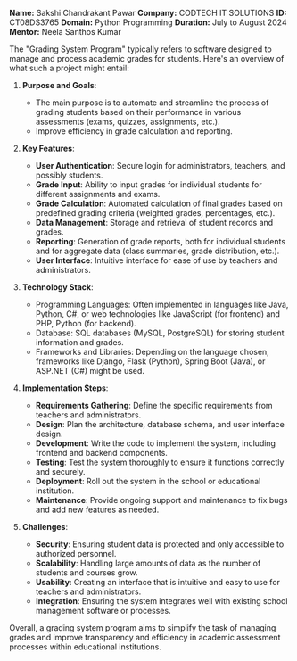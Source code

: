 **Name:** Sakshi Chandrakant Pawar
**Company:** CODTECH IT SOLUTIONS
**ID:** CT08DS3765
**Domain:** Python Programming
**Duration:** July to August 2024
**Mentor:** Neela Santhos Kumar

The "Grading System Program" typically refers to software designed to manage and process academic grades for students. Here's an overview of what such a project might entail:

1. **Purpose and Goals**:
   - The main purpose is to automate and streamline the process of grading students based on their performance in various assessments (exams, quizzes, assignments, etc.).
   - Improve efficiency in grade calculation and reporting.

2. **Key Features**:
   - **User Authentication**: Secure login for administrators, teachers, and possibly students.
   - **Grade Input**: Ability to input grades for individual students for different assignments and exams.
   - **Grade Calculation**: Automated calculation of final grades based on predefined grading criteria (weighted grades, percentages, etc.).
   - **Data Management**: Storage and retrieval of student records and grades.
   - **Reporting**: Generation of grade reports, both for individual students and for aggregate data (class summaries, grade distribution, etc.).
   - **User Interface**: Intuitive interface for ease of use by teachers and administrators.

3. **Technology Stack**:
   - Programming Languages: Often implemented in languages like Java, Python, C#, or web technologies like JavaScript (for frontend) and PHP, Python (for backend).
   - Database: SQL databases (MySQL, PostgreSQL) for storing student information and grades.
   - Frameworks and Libraries: Depending on the language chosen, frameworks like Django, Flask (Python), Spring Boot (Java), or ASP.NET (C#) might be used.

4. **Implementation Steps**:
   - **Requirements Gathering**: Define the specific requirements from teachers and administrators.
   - **Design**: Plan the architecture, database schema, and user interface design.
   - **Development**: Write the code to implement the system, including frontend and backend components.
   - **Testing**: Test the system thoroughly to ensure it functions correctly and securely.
   - **Deployment**: Roll out the system in the school or educational institution.
   - **Maintenance**: Provide ongoing support and maintenance to fix bugs and add new features as needed.

5. **Challenges**:
   - **Security**: Ensuring student data is protected and only accessible to authorized personnel.
   - **Scalability**: Handling large amounts of data as the number of students and courses grow.
   - **Usability**: Creating an interface that is intuitive and easy to use for teachers and administrators.
   - **Integration**: Ensuring the system integrates well with existing school management software or processes.

Overall, a grading system program aims to simplify the task of managing grades and improve transparency and efficiency in academic assessment processes within educational institutions.

